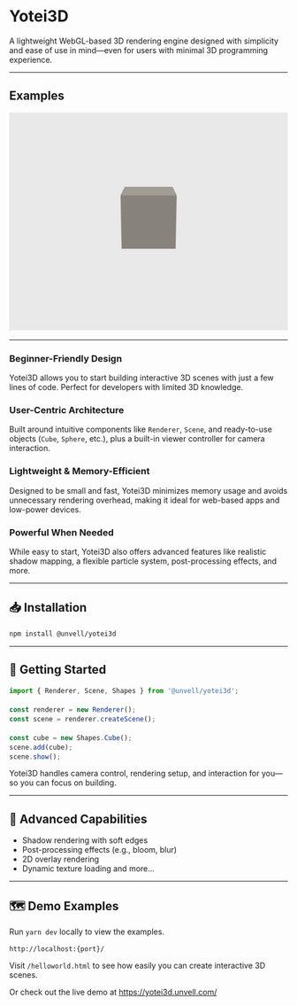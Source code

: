 # Yotei3D

A lightweight WebGL-based 3D rendering engine designed with simplicity and ease of use in mind—even for users with minimal 3D programming experience.

---

## Examples

![Hello World Example](https://github.com/unvell/yotei3d/blob/main/examples/public/img/examples/helloworld.png)

---


### Beginner-Friendly Design

  Yotei3D allows you to start building interactive 3D scenes with just a few lines of code. Perfect for developers with limited 3D knowledge.

### User-Centric Architecture

  Built around intuitive components like `Renderer`, `Scene`, and ready-to-use objects (`Cube`, `Sphere`, etc.), plus a built-in viewer controller for camera interaction.

### Lightweight & Memory-Efficient

  Designed to be small and fast, Yotei3D minimizes memory usage and avoids unnecessary rendering overhead, making it ideal for web-based apps and low-power devices.

### Powerful When Needed

  While easy to start, Yotei3D also offers advanced features like realistic shadow mapping, a flexible particle system, post-processing effects, and more.

---

## 📥 Installation

```bash
npm install @unvell/yotei3d
```

---

## 🚀 Getting Started

```js
import { Renderer, Scene, Shapes } from '@unvell/yotei3d';

const renderer = new Renderer();
const scene = renderer.createScene();

const cube = new Shapes.Cube();
scene.add(cube);
scene.show();
```

Yotei3D handles camera control, rendering setup, and interaction for you—so you can focus on building.

---

## 🌟 Advanced Capabilities

- Shadow rendering with soft edges  
- Post-processing effects (e.g., bloom, blur)  
- 2D overlay rendering  
- Dynamic texture loading and more...

---

## 🗺️ Demo Examples

Run `yarn dev` locally to view the examples.

```
http://localhost:{port}/
```

Visit `/helloworld.html` to see how easily you can create interactive 3D scenes.

Or check out the live demo at https://yotei3d.unvell.com/


